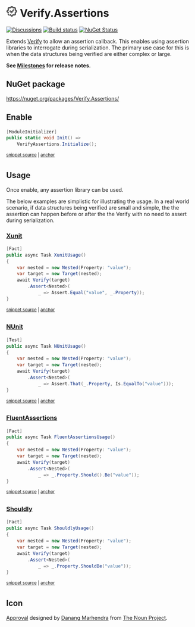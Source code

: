 # <img src="/src/icon.png" height="30px"> Verify.Assertions

[![Discussions](https://img.shields.io/badge/Verify-Discussions-yellow?svg=true&label=)](https://github.com/orgs/VerifyTests/discussions)
[![Build status](https://ci.appveyor.com/api/projects/status/89flq4nfrcmnykd0?svg=true)](https://ci.appveyor.com/project/SimonCropp/Verify-Assertions)
[![NuGet Status](https://img.shields.io/nuget/v/Verify.Assertions.svg)](https://www.nuget.org/packages/Verify.Assertions/)

Extends [Verify](https://github.com/VerifyTests/Verify) to allow an assertion callback. This enables using assertion libraries to interrogate during serialization. The primary use case for this is when the data structures being verified are either complex or large.

**See [Milestones](../../milestones?state=closed) for release notes.**

## NuGet package

https://nuget.org/packages/Verify.Assertions/


## Enable

<!-- snippet: enable -->
<a id='snippet-enable'></a>
```cs
[ModuleInitializer]
public static void Init() =>
    VerifyAssertions.Initialize();
```
<sup><a href='/src/Tests/ModuleInitializer.cs#L3-L9' title='Snippet source file'>snippet source</a> | <a href='#snippet-enable' title='Start of snippet'>anchor</a></sup>
<!-- endSnippet -->


## Usage

Once enable, any assertion library can be used.

The below examples are simplistic for illustrating the usage. In a real world scenario, if data structures being verified are small and simple, the the assertion can happen before or after the the Verify with no need to assert during serialization.


### [Xunit](https://xunit.net/)

<!-- snippet: XunitUsage -->
<a id='snippet-XunitUsage'></a>
```cs
[Fact]
public async Task XunitUsage()
{
    var nested = new Nested(Property: "value");
    var target = new Target(nested);
    await Verify(target)
        .Assert<Nested>(
            _ => Assert.Equal("value", _.Property));
}
```
<sup><a href='/src/Tests/Tests.cs#L3-L15' title='Snippet source file'>snippet source</a> | <a href='#snippet-XunitUsage' title='Start of snippet'>anchor</a></sup>
<!-- endSnippet -->


### [NUnit](https://docs.nunit.org/articles/nunit/writing-tests/assertions/assertions.html)

<!-- snippet: NUnitUsage -->
<a id='snippet-NUnitUsage'></a>
```cs
[Test]
public async Task NUnitUsage()
{
    var nested = new Nested(Property: "value");
    var target = new Target(nested);
    await Verify(target)
        .Assert<Nested>(
            _ => Assert.That(_.Property, Is.EqualTo("value")));
}
```
<sup><a href='/src/NUnitTests/Tests.cs#L4-L16' title='Snippet source file'>snippet source</a> | <a href='#snippet-NUnitUsage' title='Start of snippet'>anchor</a></sup>
<!-- endSnippet -->


### [FluentAssertions](https://fluentassertions.com/)

<!-- snippet: FluentAssertionsUsage -->
<a id='snippet-FluentAssertionsUsage'></a>
```cs
[Fact]
public async Task FluentAssertionsUsage()
{
    var nested = new Nested(Property: "value");
    var target = new Target(nested);
    await Verify(target)
        .Assert<Nested>(
            _ => _.Property.Should().Be("value"));
}
```
<sup><a href='/src/Tests/FluentAssertionsTests.cs#L5-L17' title='Snippet source file'>snippet source</a> | <a href='#snippet-FluentAssertionsUsage' title='Start of snippet'>anchor</a></sup>
<!-- endSnippet -->


### [Shouldly](https://github.com/shouldly/shouldly)

<!-- snippet: ShouldlyUsage -->
<a id='snippet-ShouldlyUsage'></a>
```cs
[Fact]
public async Task ShouldlyUsage()
{
    var nested = new Nested(Property: "value");
    var target = new Target(nested);
    await Verify(target)
        .Assert<Nested>(
            _ => _.Property.ShouldBe("value"));
}
```
<sup><a href='/src/Tests/ShouldyAssertionsTests.cs#L5-L17' title='Snippet source file'>snippet source</a> | <a href='#snippet-ShouldlyUsage' title='Start of snippet'>anchor</a></sup>
<!-- endSnippet -->


## Icon

[Approval](https://thenounproject.com/term/correct/6480102/) designed by [Danang Marhendra](https://thenounproject.com/creator/masart/) from [The Noun Project](https://thenounproject.com/).
